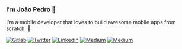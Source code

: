 ### I'm João Pedro 👋

I'm a mobile developer that loves to build awesome mobile apps from scratch. :raised_hands:


[![Gitlab](https://img.shields.io/badge/--gitlab?label=Gitlab&logo=Gitlab&style=social)](https://gitlab.com/joaoppedrosa)
[![Twitter](https://img.shields.io/badge/--twitter?label=Twitter&logo=Twitter&style=social)](https://twitter.com/joaoppedrosa18)
[![LinkedIn](https://img.shields.io/badge/--linkedin?label=LinkedIn&logo=LinkedIn&style=social)](https://www.linkedin.com/in/joaoppedrosa) 
[![Medium](https://img.shields.io/badge/--medium?label=Medium&logo=Medium&style=social)](https://medium.com/@joaoppedrosa)
[![Medium](https://img.shields.io/badge/--hashnode?label=Hashnode&logo=Hashnode&style=social)](https://joaoppedrosa.hashnode.dev/)

<!--
**joaoppedrosa/joaoppedrosa** is a ✨ _special_ ✨ repository because its `README.md` (this file) appears on your GitHub profile.

Here are some ideas to get you started:

- 🔭 I’m currently working on ...
- 🌱 I’m currently learning ...
- 👯 I’m looking to collaborate on ...
- 🤔 I’m looking for help with ...
- 💬 Ask me about ...
- 📫 How to reach me: ...
- 😄 Pronouns: ...
- ⚡ Fun fact: ...
-->
